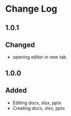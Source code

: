 # Change Log

## 1.0.1
## Changed
- opening editor in new tab

## 1.0.0
## Added
- Editing docx, xlsx, pptx
- Creating docx, xlsx, pptx